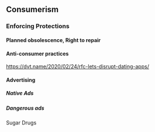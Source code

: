 ## Consumerism

### Enforcing Protections

#### Planned obsolescence, Right to repair

#### Anti-consumer practices

https://dvt.name/2020/02/24/rfc-lets-disrupt-dating-apps/

#### Advertising

##### Native Ads

##### Dangerous ads

Sugar
Drugs